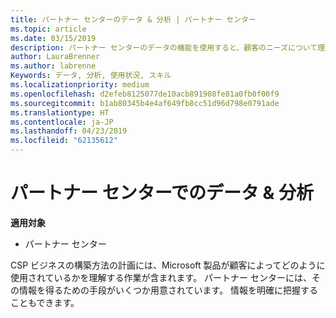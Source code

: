 ```yaml
---
title: パートナー センターのデータ & 分析 | パートナー センター
ms.topic: article
ms.date: 03/15/2019
description: パートナー センターのデータの機能を使用すると、顧客のニーズについて理解を深めることができます
author: LauraBrenner
ms.author: labrenne
Keywords: データ, 分析, 使用状況, スキル
ms.localizationpriority: medium
ms.openlocfilehash: d2efeb8125077de10acb891908fe81a0fb0f00f9
ms.sourcegitcommit: b1ab80345b4e4af649fb8cc51d96d798e0791ade
ms.translationtype: HT
ms.contentlocale: ja-JP
ms.lasthandoff: 04/23/2019
ms.locfileid: "62135612"
---
```

# <a name="data-and-analytics-in-partner-center"></a>パートナー センターでのデータ & 分析

**適用対象**

- パートナー センター

CSP ビジネスの構築方法の計画には、Microsoft 製品が顧客によってどのように使用されているかを理解する作業が含まれます。 パートナー センターには、その情報を得るための手段がいくつか用意されています。 情報を明確に把握することもできます。 